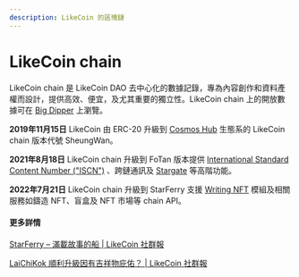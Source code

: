 ```yaml
---
description: LikeCoin 的區塊鏈
---
```


# LikeCoin chain

LikeCoin chain 是 LikeCoin DAO 去中心化的數據記錄，專為內容創作和資料產權而設計，提供高效、便宜，及尤其重要的獨立性。LikeCoin chain 上的開放數據可在 [Big Dipper](http://likecoin.bigdipper.live/) 上瀏覽。

**2019年11月15日** LikeCoin 由 ERC-20 升級到 [Cosmos Hub](https://cosmos.network/) 生態系的 LikeCoin chain 版本代號 SheungWan。

**2021年8月18日** LikeCoin chain 升級到 FoTan 版本提供 [International Standard Content Number ("ISCN")](../decentralized-publishing/what-is-iscn.md) 、跨鏈通訊及 [Stargate](https://stargate.cosmos.network/) 等高階功能。

**2022年7月21日** LikeCoin chain 升級到 StarFerry 支援 [Writing NFT](../writing-nft/) 模組及相關服務如鑄造 NFT、盲盒及 NFT 市場等 chain API。

#### 更多詳情

[StarFerry – 滿載故事的船 | LikeCoin 社群報](https://blog.like.co/zh/starferry-%E6%BB%BF%E8%BC%89%E6%95%85%E4%BA%8B%E7%9A%84%E8%88%B9-%E7%A4%BE%E7%BE%A4%E5%A0%B1/)

[LaiChiKok 順利升級因有吉祥物庇佑？ | LikeCoin 社群報](https://blog.like.co/zh/laichikok-%E9%A0%86%E5%88%A9%E5%8D%87%E7%B4%9A%E5%9B%A0%E6%9C%89%E5%90%89%E7%A5%A5%E7%89%A9%E5%BA%87%E4%BD%91%EF%BC%9F-likecoin-%E7%A4%BE%E7%BE%A4%E5%A0%B1/)
